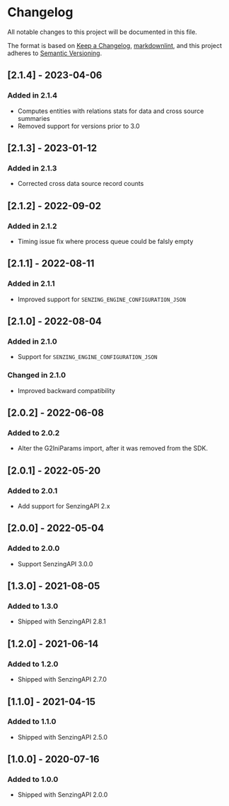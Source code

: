 # Changelog

All notable changes to this project will be documented in this file.

The format is based on [Keep a Changelog](https://keepachangelog.com/en/1.0.0/),
[markdownlint](https://dlaa.me/markdownlint/),
and this project adheres to [Semantic Versioning](https://semver.org/spec/v2.0.0.html).

## [2.1.4] - 2023-04-06

### Added in 2.1.4

- Computes entities with relations stats for data and cross source summaries
- Removed support for versions prior to 3.0

## [2.1.3] - 2023-01-12

### Added in 2.1.3

- Corrected cross data source record counts

## [2.1.2] - 2022-09-02

### Added in 2.1.2

- Timing issue fix where process queue could be falsly empty

## [2.1.1] - 2022-08-11

### Added in 2.1.1

- Improved support for `SENZING_ENGINE_CONFIGURATION_JSON`

## [2.1.0] - 2022-08-04

### Added in 2.1.0

- Support for `SENZING_ENGINE_CONFIGURATION_JSON`

### Changed in 2.1.0

- Improved backward compatibility

## [2.0.2] - 2022-06-08

### Added to 2.0.2

- Alter the G2IniParams import, after it was removed from the SDK.

## [2.0.1] - 2022-05-20

### Added to 2.0.1

- Add support for SenzingAPI 2.x

## [2.0.0] - 2022-05-04

### Added to 2.0.0

- Support SenzingAPI 3.0.0

## [1.3.0] - 2021-08-05

### Added to 1.3.0

- Shipped with SenzingAPI 2.8.1

## [1.2.0] - 2021-06-14

### Added to 1.2.0

- Shipped with SenzingAPI 2.7.0

## [1.1.0] - 2021-04-15

### Added to 1.1.0

- Shipped with SenzingAPI 2.5.0

## [1.0.0] - 2020-07-16

### Added to 1.0.0

- Shipped with SenzingAPI 2.0.0
